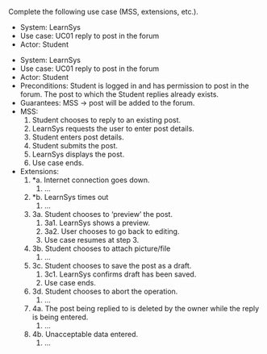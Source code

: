 <link rel="stylesheet" href="{{baseUrl}}/css/common.css">

<panel header="Q: LearnSys – reply to post use case :two:">
<question has-input="true">

Complete the following use case (MSS, extensions, etc.).

<tip-box>

* System: LearnSys
* Use case: UC01 reply to post in the forum
* Actor: Student

</tip-box>

<div slot="answer">

<tip-box>
  <div>
    <ul>
      <li>System: LearnSys</li>
      <li>Use case: UC01 reply to post in the forum</li>
      <li>Actor: Student</li>
      <li>Preconditions: Student is logged in and has permission to post in the forum. The post to which the Student replies already exists.</li>
      <li>Guarantees: MSS -> post will be added to the forum.</li>
      <li>MSS:
        <ol>
          <li>Student chooses to reply to an existing post.</li>
          <li>LearnSys requests the user to enter post details.</li>
          <li>Student enters post details.</li>
          <li>Student submits the post.</li>
          <li>LearnSys displays the post.</li>
          <li class="custom-bullet-point">Use case ends.</li>
        </ol>
      </li>
      <li> Extensions:
        <ol class="custom-bullet-list">
          <li>*a. Internet connection goes down.
            <ol class="custom-bullet-list">
              <li>...</li>
            </ol>
          </li>
          <li>*b. LearnSys times out
            <ol class="custom-bullet-list">
              <li>...</li>
            </ol>
          </li>
          <li>3a. Student chooses to ‘preview’ the post.
            <ol class="custom-bullet-list">
              <li>3a1. LearnSys shows a preview.</li>
              <li>3a2. User chooses to go back to editing.</li>
              <li>Use case resumes at step 3.</li>
            </ol>
          </li>
          <li>3b. Student chooses to attach picture/file
            <ol class="custom-bullet-list">
              <li>...</li>
            </ol>
          </li>
          <li>3c. Student chooses to save the post as a draft.
            <ol class="custom-bullet-list">
              <li>3c1. LearnSys confirms draft has been saved.</li>
              <li>Use case ends.</li>
            </ol>
          </li>
          <li>3d. Student chooses to abort the operation.
            <ol class="custom-bullet-list">
              <li>...</li>
            </ol>
          </li>
          <li>4a. The post being replied to is deleted by the owner while the reply is being entered.
            <ol class="custom-bullet-list">
              <li>...</li>
            </ol>
          </li>
          <li>4b. Unacceptable data entered.
            <ol class="custom-bullet-list">
              <li>...</li>
            </ol>
          </li>
        </ol>
      </li>
    </ul>
  </div>
</tip-box>

</div>
</question>
</panel>
